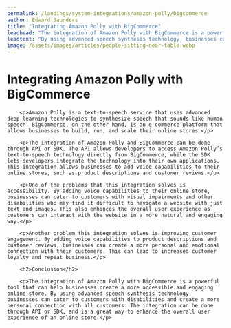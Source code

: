 ```yaml
---
permalink: /landings/system-integrations/amazon-polly/bigcommerce
author: Edward Saunders
title: "Integrating Amazon Polly with BigCommerce"
leadhead: "The integration of Amazon Polly with BigCommerce is a powerful tool that can help businesses create a more accessible and engaging online store"
leadtext: "By using advanced speech synthesis technology, businesses can cater to customers with disabilities and create a more personal connection with all customers. The integration can be done through API or SDK, and is a great way to enhance the overall user experience of an online store."
image: /assets/images/articles/people-sitting-near-table.webp
---
```

<div class="arttext">        <h1>Integrating Amazon Polly with BigCommerce</h1>
        
        <p>Amazon Polly is a text-to-speech service that uses advanced deep learning technologies to synthesize speech that sounds like human speech. BigCommerce, on the other hand, is an e-commerce platform that allows businesses to build, run, and scale their online stores.</p>
        
        <p>The integration of Amazon Polly and BigCommerce can be done through API or SDK. The API allows developers to access Amazon Polly’s text-to-speech technology directly from BigCommerce, while the SDK lets developers integrate the technology into their own applications. This integration allows businesses to add voice capabilities to their online stores, such as product descriptions and customer reviews.</p>
        
        <p>One of the problems that this integration solves is accessibility. By adding voice capabilities to their online store, businesses can cater to customers with visual impairments and other disabilities who may find it difficult to navigate a website with just text and images. This also enhances the overall user experience as customers can interact with the website in a more natural and engaging way.</p>
        
        <p>Another problem this integration solves is improving customer engagement. By adding voice capabilities to product descriptions and customer reviews, businesses can create a more personal and emotional connection with their customers. This can lead to increased customer loyalty and repeat business.</p>
        
        <h2>Conclusion</h2>
        
        <p>The integration of Amazon Polly with BigCommerce is a powerful tool that can help businesses create a more accessible and engaging online store. By using advanced speech synthesis technology, businesses can cater to customers with disabilities and create a more personal connection with all customers. The integration can be done through API or SDK, and is a great way to enhance the overall user experience of an online store.</p>
</div>